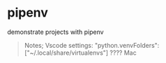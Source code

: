 # pipenv
demonstrate projects with pipenv


> Notes; 
> Vscode settings: "python.venvFolders": ["~/.local/share/virtualenvs"] ???? Mac